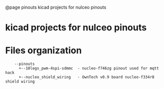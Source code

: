 @page   pinouts  kicad projects for nulceo pinouts
# kicad projects for nulceo pinouts

# Files organization
```
    --pinouts
      +--10legs_pwm-4spi-sdmmc  - nucleo-f746zg pinout used for mqtt hack
      +--nucleo_shield_wiring   - OwnTech v0.9 board nucleo-f334r8 shield wiring
```

